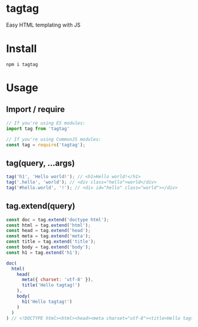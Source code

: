 # tagtag
Easy HTML templating with JS

# Install
`npm i tagtag`

# Usage
## Import / require
```js
// If you're using ES modules:
import tag from 'tagtag'

// If you're using CommonJS modules:
const tag = require('tagtag');
```
## tag(query, ...args)
```js
tag('h1', 'Hello world!'); // <h1>Hello world!</h1>
tag('.hello', 'world'); // <div class="hello">world</div>
tag('#hello.world', '!'); // <div id="hello" class="world"></div>
```

## tag.extend(query)
```js
const doc = tag.extend('doctype html');
const html = tag.extend('html');
const head = tag.extend('head');
const meta = tag.extend('meta');
const title = tag.extend('title');
const body = tag.extend('body');
const h1 = tag.extend('h1');

doc(
  html(
    head(
      meta({ charset: 'utf-8' }),
      title('Hello tagtag!')
    ),
    body(
      h1('Hello tagtag!')
    )
  )
) // <!DOCTYPE html><html><head><meta charset="utf-8"><title>Hello tagtag!</title></head><body><h1>Hello tagtag!</h1></body></html>
```
